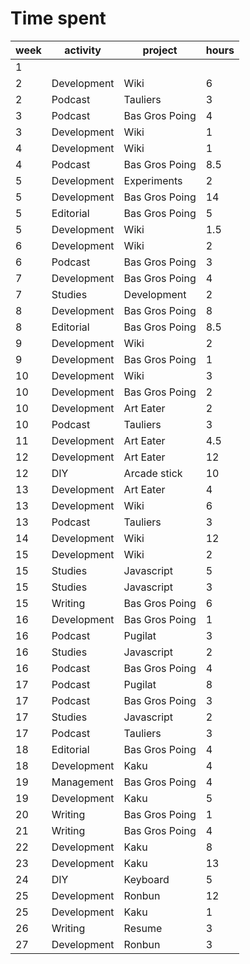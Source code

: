 # Time spent

| week | activity | project | hours |
| ---- | ----------- | -------------- | ----- |
| 1 | | | |
| 2 | Development | Wiki | 6 |
| 2 | Podcast | Tauliers | 3 |
| 3 | Podcast | Bas Gros Poing | 4 |
| 3 | Development | Wiki | 1 |
| 4 | Development | Wiki | 1 |
| 4 | Podcast | Bas Gros Poing | 8.5 |
| 5 | Development | Experiments | 2 |
| 5 | Development | Bas Gros Poing | 14 |
| 5 | Editorial | Bas Gros Poing | 5 |
| 5 | Development | Wiki | 1.5 |
| 6 | Development | Wiki | 2 |
| 6 | Podcast | Bas Gros Poing | 3 |
| 7 | Development | Bas Gros Poing | 4 |
| 7 | Studies | Development | 2 |
| 8 | Development | Bas Gros Poing | 8 |
| 8 | Editorial | Bas Gros Poing | 8.5 |
| 9 | Development | Wiki | 2 |
| 9 | Development | Bas Gros Poing | 1 |
| 10 | Development | Wiki | 3 |
| 10 | Development | Bas Gros Poing | 2 |
| 10 | Development | Art Eater | 2 |
| 10 | Podcast | Tauliers | 3 |
| 11 | Development | Art Eater | 4.5 |
| 12 | Development | Art Eater | 12 |
| 12 | DIY | Arcade stick | 10 |
| 13 | Development | Art Eater | 4 |
| 13 | Development | Wiki | 6 |
| 13 | Podcast | Tauliers | 3 |
| 14 | Development | Wiki | 12 |
| 15 | Development | Wiki | 2 |
| 15 | Studies | Javascript | 5 |
| 15 | Studies | Javascript | 3 |
| 15 | Writing | Bas Gros Poing | 6 |
| 16 | Development | Bas Gros Poing | 1 |
| 16 | Podcast | Pugilat | 3 |
| 16 | Studies | Javascript | 2 |
| 16 | Podcast | Bas Gros Poing | 4 |
| 17 | Podcast | Pugilat | 8 |
| 17 | Podcast | Bas Gros Poing | 3 |
| 17 | Studies | Javascript | 2 |
| 17 | Podcast | Tauliers | 3 |
| 18 | Editorial | Bas Gros Poing | 4 |
| 18 | Development | Kaku | 4 |
| 19 | Management | Bas Gros Poing | 4 |
| 19 | Development | Kaku | 5 |
| 20 | Writing | Bas Gros Poing | 1 |
| 21 | Writing | Bas Gros Poing | 4 |
| 22 | Development | Kaku | 8 |
| 23 | Development | Kaku | 13 |
| 24 | DIY | Keyboard | 5 |
| 25 | Development | Ronbun | 12 |
| 25 | Development | Kaku | 1 |
| 26 | Writing | Resume | 3 |
| 27 | Development | Ronbun | 3 |
